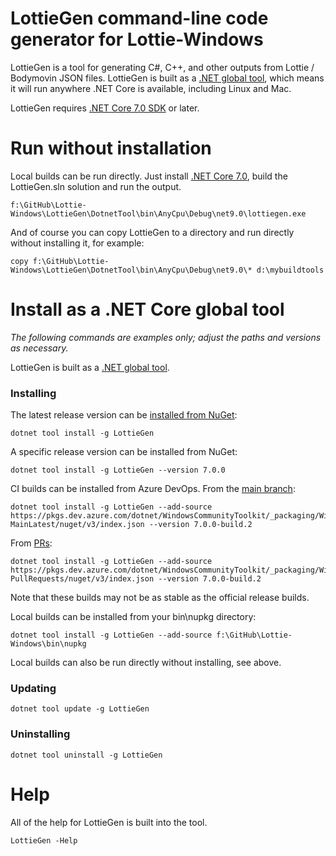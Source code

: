 # LottieGen command-line code generator for Lottie-Windows

LottieGen is a tool for generating C#, C++, and other outputs from Lottie / Bodymovin JSON files. LottieGen is built as a [.NET global tool](https://docs.microsoft.com/en-us/dotnet/core/tools/global-tools), which means it will run anywhere .NET Core is available, including Linux and Mac.

LottieGen requires [.NET Core 7.0 SDK](https://dotnet.microsoft.com/download/dotnet-core/7.0) or later.

# Run without installation

Local builds can be run directly. Just install [.NET Core 7.0](https://dotnet.microsoft.com/download/dotnet-core/7.0), build the LottieGen.sln solution and run the output.

    f:\GitHub\Lottie-Windows\LottieGen\DotnetTool\bin\AnyCpu\Debug\net9.0\lottiegen.exe

And of course you can copy LottieGen to a directory and run directly without installing it, for example:

    copy f:\GitHub\Lottie-Windows\LottieGen\DotnetTool\bin\AnyCpu\Debug\net9.0\* d:\mybuildtools


# Install as a .NET Core global tool
*The following commands are examples only; adjust the paths and versions as necessary.*

LottieGen is built as a [.NET global tool](https://docs.microsoft.com/en-us/dotnet/core/tools/global-tools).

### Installing

The latest release version can be [installed from NuGet](https://www.nuget.org/packages/LottieGen):

    dotnet tool install -g LottieGen

A specific release version can be installed from NuGet:

    dotnet tool install -g LottieGen --version 7.0.0

CI builds can be installed from Azure DevOps. From the [main branch](https://dev.azure.com/dotnet/WindowsCommunityToolkit/_packaging?_a=package&feed=WindowsCommunityToolkit-MainLatest&package=LottieGen&protocolType=NuGet):

    dotnet tool install -g LottieGen --add-source https://pkgs.dev.azure.com/dotnet/WindowsCommunityToolkit/_packaging/WindowsCommunityToolkit-MainLatest/nuget/v3/index.json --version 7.0.0-build.2

From [PRs](https://dev.azure.com/dotnet/WindowsCommunityToolkit/_packaging?_a=package&feed=WindowsCommunityToolkit-PullRequests&protocolType=NuGet&package=CommunityToolkit.WinUI.LottieGen):

    dotnet tool install -g LottieGen --add-source https://pkgs.dev.azure.com/dotnet/WindowsCommunityToolkit/_packaging/WindowsCommunityToolkit-PullRequests/nuget/v3/index.json --version 7.0.0-build.2

Note that these builds may not be as stable as the official release builds.

Local builds can be installed from your bin\nupkg directory:

    dotnet tool install -g LottieGen --add-source f:\GitHub\Lottie-Windows\bin\nupkg

Local builds can also be run directly without installing, see above.

### Updating
    dotnet tool update -g LottieGen

### Uninstalling
    dotnet tool uninstall -g LottieGen

# Help
All of the help for LottieGen is built into the tool.

    LottieGen -Help
